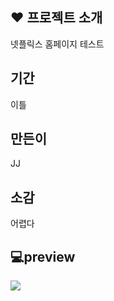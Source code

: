 ## ❤ 프로젝트 소개
넷플릭스 홈페이지 테스트

## 기간
이틀

## 만든이
JJ

## 소감
어렵다

## 💻preview
<img src=(https://github.com/pjj0214/net/issues/1#issue-2490806085)>

